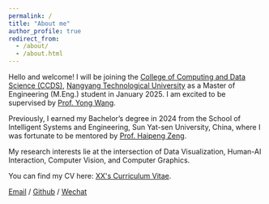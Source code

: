 ```yaml
---
permalink: /
title: "About me"
author_profile: true
redirect_from: 
  - /about/
  - /about.html
---
```


Hello and welcome!
I will be joining the [College of Computing and Data Science (CCDS)](https://www.ntu.edu.sg/computing), [Nangyang Technological University](https://www.ntu.edu.sg/) as a Master of Engineering (M.Eng.) student in January 2025. I am excited to be supervised by [Prof. Yong Wang](http://yong-wang.org/).

Previously, I earned my Bachelor’s degree in 2024 from the School of Intelligent Systems and Engineering, Sun Yat-sen University, China, where I was fortunate to be mentored by [Prof. Haipeng Zeng](https://www.zenghp.org/).

My research interests lie at the intersection of Data Visualization, Human-AI Interaction, Computer Vision, and Computer Graphics.

You can find my CV here: [XX's Curriculum Vitae](../assets/Curriculum_Vitae.pdf).

[Email](mailto:shiwei004@e.ntu.edu.sg) / [Github](https://github.com/csw0109) / [Wechat](../images/wechat.jpg) 

